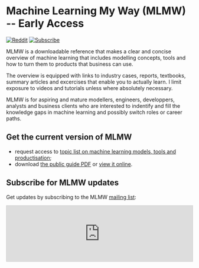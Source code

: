 # Machine Learning My Way (MLMW) -- Early Access 

[![Reddit](https://img.shields.io/badge/Reddit-%23FF4500.svg?style=flat&logo=Reddit&logoColor=white)](https://www.reddit.com/r/ml_my_way/)
[![Subscribe](https://img.shields.io/badge/buttondown-mlmw-0069ff)](https://buttondown.email/mlmw)


<!--
- Join [Telegram group](https://t.me/ml_my_way).
-->

MLMW is a downloadable reference that makes a clear and concise overview 
of machine learning that includes modelling concepts, tools and 
how to turn them to products that business can use.

The overview is equipped with links to industry cases, reports, textbooks, 
summary articles and excercises that enable you to actually learn. 
I limit exposure to videos and tutorials unless where absolutely necessary.

MLMW is for aspiring and mature modellers, engineers, developpers, analysts 
and business clients who are interested to indentify and fill 
the knowledge gaps in machine learning and possibly switch roles 
or career paths.

## Get the current version of MLMW

- request access to [topic list on machine learning models, tools and productisation](https://docs.google.com/document/d/1mrfpg8J4eejjdAAaGywY797-3770lGe3DqJ5sd0E_60/edit#heading=h.5hihefsyv1km); 
- download [the public guide PDF](https://github.com/epogrebnyak/mlmw/blob/main/MLMW_Machine_Learning_My_Way_v0.7.0.pdf) or [view it online](https://docs.google.com/document/d/e/2PACX-1vT9ZkQJDDimZuPgBb7_hUJ40lm8LhqzL45HwIcYRYHw0AQkwA7pcqg0AIE7Gwf3QpAnZ34-BrFrWovO/pub).

## Subscribe for MLMW updates

Get updates by subscribing to the MLMW [mailing list](https://buttondown.email/mlmw):

<iframe
scrolling="no"
style="width:100%!important;border:1px #ccc solid !important"
src="https://buttondown.email/mlmw?as_embed=true"
></iframe><br /><br />